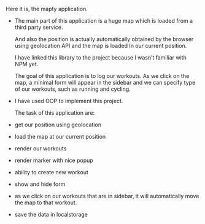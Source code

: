 Here it is, the mapty application.

- The main part of this application is a huge map which is loaded from a third party service.

  And also the position is actually automatically obtained by the browser using geolocation API and the map is loaded In our current position.

  I have linked this library to the project because I wasn’t familiar with NPM yet.

  The goal of this application is to log our workouts.
  As we click on the map, a minimal form will appear in the sidebar and we can specify type of our workouts, such as running and cycling.

- I have used OOP to implement this project.

  The task of this application are:

- get our position using geolocation
- load the map at our current position
- render our workouts
- render marker with nice popup
- ability to create new workout
- show and hide form
- as we click on our workouts that are in sidebar, it will automatically move the map to that workout.
- save the data in localstorage
